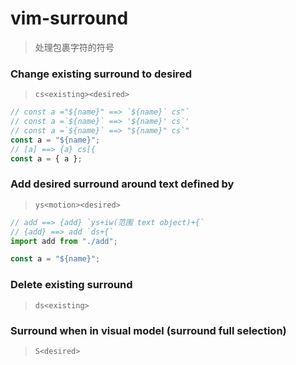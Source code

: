 <!--
 * @Author: hy
 * @Date: 2022-06-14 21:58:59
 * @LastEditors: hy
 * @Description:
 * @LastEditTime: 2022-06-16 23:12:17
 * @FilePath: /til/vim/vim_surround_plugin.md
 * Copyright 2022 hy, All Rights Reserved.
 * 仅供学习使用~
-->

# vim-surround

> 处理包裹字符的符号

### Change existing surround to desired

> `cs<existing><desired>`

```javascript
// const a ="${name}" ==> `${name}` cs"`
// const a =`${name}` ==> '${name}' cs`'
// const a =`${name}` ==> "${name}" cs`"
const a = "${name}";
// [a] ==> {a} cs[{
const a = { a };
```

### Add desired surround around text defined by

> `ys<motion><desired>`

```javascript
// add ==> {add} `ys+iw(范围 text object)+{`
// {add} ==> add `ds+{`
import add from "./add";

const a = "${name}";
```

### Delete existing surround

> `ds<existing>`

### Surround when in visual model (surround full selection)

> `S<desired>`
